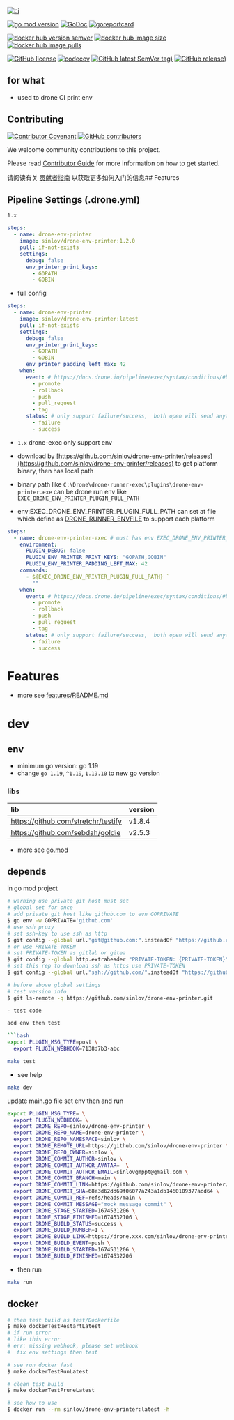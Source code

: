 [![ci](https://github.com/sinlov/drone-env-printer/workflows/ci/badge.svg)](https://github.com/sinlov/drone-env-printer/actions/workflows/ci.yml)

[![go mod version](https://img.shields.io/github/go-mod/go-version/sinlov/drone-env-printer?label=go.mod)](https://github.com/sinlov/drone-env-printer)
[![GoDoc](https://godoc.org/github.com/sinlov/drone-env-printer?status.png)](https://godoc.org/github.com/sinlov/drone-env-printer)
[![goreportcard](https://goreportcard.com/badge/github.com/sinlov/drone-env-printer)](https://goreportcard.com/report/github.com/sinlov/drone-env-printer)

[![docker hub version semver](https://img.shields.io/docker/v/sinlov/drone-env-printer?sort=semver)](https://hub.docker.com/r/sinlov/drone-env-printer/tags?page=1&ordering=last_updated)
[![docker hub image size](https://img.shields.io/docker/image-size/sinlov/drone-env-printer)](https://hub.docker.com/r/sinlov/drone-env-printer)
[![docker hub image pulls](https://img.shields.io/docker/pulls/sinlov/drone-env-printer)](https://hub.docker.com/r/sinlov/drone-env-printer/tags?page=1&ordering=last_updated)

[![GitHub license](https://img.shields.io/github/license/sinlov/drone-env-printer)](https://github.com/sinlov/drone-env-printer)
[![codecov](https://codecov.io/gh/sinlov/drone-env-printer/branch/main/graph/badge.svg)](https://codecov.io/gh/sinlov/drone-env-printer)
[![GitHub latest SemVer tag)](https://img.shields.io/github/v/tag/sinlov/drone-env-printer)](https://github.com/sinlov/drone-env-printer/tags)
[![GitHub release)](https://img.shields.io/github/v/release/sinlov/drone-env-printer)](https://github.com/sinlov/drone-env-printer/releases)

## for what

- used to drone CI print env

## Contributing

[![Contributor Covenant](https://img.shields.io/badge/contributor%20covenant-v1.4-ff69b4.svg)](.github/CONTRIBUTING_DOC/CODE_OF_CONDUCT.md)
[![GitHub contributors](https://img.shields.io/github/contributors/bridgewwater/drone-plugin-temple)](https://github.com/bridgewwater/drone-plugin-temple/graphs/contributors)

We welcome community contributions to this project.

Please read [Contributor Guide](.github/CONTRIBUTING_DOC/CONTRIBUTING.md) for more information on how to get started.

请阅读有关 [贡献者指南](.github/CONTRIBUTING_DOC/zh-CN/CONTRIBUTING.md) 以获取更多如何入门的信息## Features

## Pipeline Settings (.drone.yml)

`1.x`

```yaml
steps:
  - name: drone-env-printer
    image: sinlov/drone-env-printer:1.2.0
    pull: if-not-exists
    settings:
      debug: false
      env_printer_print_keys:
        - GOPATH
        - GOBIN
```

- full config

```yaml
steps:
  - name: drone-env-printer
    image: sinlov/drone-env-printer:latest
    pull: if-not-exists
    settings:
      debug: false
      env_printer_print_keys:
        - GOPATH
        - GOBIN
      env_printer_padding_left_max: 42
    when:
      event: # https://docs.drone.io/pipeline/exec/syntax/conditions/#by-event
        - promote
        - rollback
        - push
        - pull_request
        - tag
      status: # only support failure/success,  both open will send anything
        - failure
        - success
```
- `1.x` drone-exec only support env

- download by [https://github.com/sinlov/drone-env-printer/releases](https://github.com/sinlov/drone-env-printer/releases) to get platform binary, then has local path
- binary path like `C:\Drone\drone-runner-exec\plugins\drone-env-printer.exe` can be drone run env like `EXEC_DRONE_ENV_PRINTER_PLUGIN_FULL_PATH`
- env:EXEC_DRONE_ENV_PRINTER_PLUGIN_FULL_PATH can set at file which define as [DRONE_RUNNER_ENVFILE](https://docs.drone.io/runner/exec/configuration/reference/drone-runner-envfile/) to support each platform

```yaml
steps:
  - name: drone-env-printer-exec # must has env EXEC_DRONE_ENV_PRINTER_PLUGIN_FULL_PATH and exec tools
    environment:
      PLUGIN_DEBUG: false
      PLUGIN_ENV_PRINTER_PRINT_KEYS: "GOPATH,GOBIN"
      PLUGIN_ENV_PRINTER_PADDING_LEFT_MAX: 42
    commands:
      - ${EXEC_DRONE_ENV_PRINTER_PLUGIN_FULL_PATH} `
        ""
    when:
      event: # https://docs.drone.io/pipeline/exec/syntax/conditions/#by-event
        - promote
        - rollback
        - push
        - pull_request
        - tag
      status: # only support failure/success,  both open will send anything
        - failure
        - success
```

# Features

- more see [features/README.md](features/README.md)

# dev

## env

- minimum go version: go 1.19
- change `go 1.19`, `^1.19`, `1.19.10` to new go version

### libs

| lib                                        | version |
|:-------------------------------------------|:--------|
| https://github.com/stretchr/testify        | v1.8.4  |
| https://github.com/sebdah/goldie           | v2.5.3  |

- more see [go.mod](go.mod)

## depends

in go mod project

```bash
# warning use private git host must set
# global set for once
# add private git host like github.com to evn GOPRIVATE
$ go env -w GOPRIVATE='github.com'
# use ssh proxy
# set ssh-key to use ssh as http
$ git config --global url."git@github.com:".insteadOf "https://github.com/"
# or use PRIVATE-TOKEN
# set PRIVATE-TOKEN as gitlab or gitea
$ git config --global http.extraheader "PRIVATE-TOKEN: {PRIVATE-TOKEN}"
# set this rep to download ssh as https use PRIVATE-TOKEN
$ git config --global url."ssh://github.com/".insteadOf "https://github.com/"

# before above global settings
# test version info
$ git ls-remote -q https://github.com/sinlov/drone-env-printer.git

- test code

add env then test

```bash
export PLUGIN_MSG_TYPE=post \
  export PLUGIN_WEBHOOK=7138d7b3-abc
```

```bash
make test
```

- see help

```bash
make dev
```

update main.go file set env then and run

```bash
export PLUGIN_MSG_TYPE= \
  export PLUGIN_WEBHOOK= \
  export DRONE_REPO=sinlov/drone-env-printer \
  export DRONE_REPO_NAME=drone-env-printer \
  export DRONE_REPO_NAMESPACE=sinlov \
  export DRONE_REMOTE_URL=https://github.com/sinlov/drone-env-printer \
  export DRONE_REPO_OWNER=sinlov \
  export DRONE_COMMIT_AUTHOR=sinlov \
  export DRONE_COMMIT_AUTHOR_AVATAR=  \
  export DRONE_COMMIT_AUTHOR_EMAIL=sinlovgmppt@gmail.com \
  export DRONE_COMMIT_BRANCH=main \
  export DRONE_COMMIT_LINK=https://github.com/sinlov/drone-env-printer/commit/68e3d62dd69f06077a243a1db1460109377add64 \
  export DRONE_COMMIT_SHA=68e3d62dd69f06077a243a1db1460109377add64 \
  export DRONE_COMMIT_REF=refs/heads/main \
  export DRONE_COMMIT_MESSAGE="mock message commit" \
  export DRONE_STAGE_STARTED=1674531206 \
  export DRONE_STAGE_FINISHED=1674532106 \
  export DRONE_BUILD_STATUS=success \
  export DRONE_BUILD_NUMBER=1 \
  export DRONE_BUILD_LINK=https://drone.xxx.com/sinlov/drone-env-printer/1 \
  export DRONE_BUILD_EVENT=push \
  export DRONE_BUILD_STARTED=1674531206 \
  export DRONE_BUILD_FINISHED=1674532206
```

- then run

```bash
make run
```

## docker

```bash
# then test build as test/Dockerfile
$ make dockerTestRestartLatest
# if run error
# like this error
# err: missing webhook, please set webhook
#  fix env settings then test

# see run docker fast
$ make dockerTestRunLatest

# clean test build
$ make dockerTestPruneLatest

# see how to use
$ docker run --rm sinlov/drone-env-printer:latest -h
```
